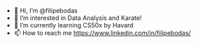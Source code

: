 - 👋 Hi, I’m @filipebodas
- 👀 I’m interested in Data Analysis and Karate!
- 🌱 I’m currently learning CS50x by Havard
- 📫 How to reach me https://www.linkedin.com/in/filipebodas/

<!---
filipebodas/filipebodas is a ✨ special ✨ repository because its `README.md` (this file) appears on your GitHub profile.
You can click the Preview link to take a look at your changes.
--->
